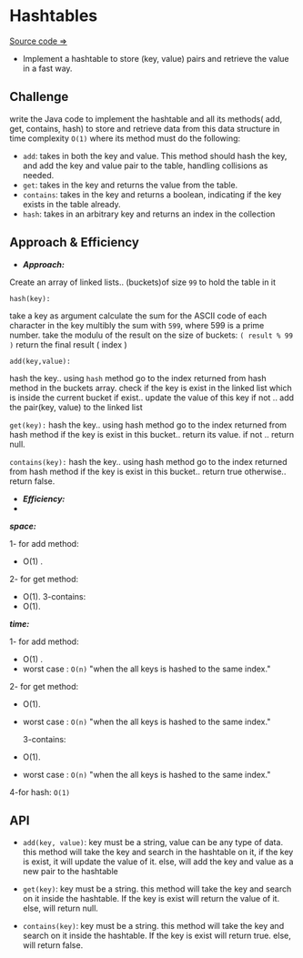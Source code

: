 
# Hashtables

[Source code =>](../app/src/main/java/hash/table/Hashtable.java)

* Implement a hashtable to store (key, value) pairs and retrieve the value in a fast way.

## Challenge

write the Java code to implement the hashtable and all its methods( add, get, contains, hash)
to store and retrieve data from this data structure in time complexity `O(1)`
where its method must do the following:

* `add`: takes in both the key and value. This method should hash the key, and add the key and value pair to the table, handling collisions as needed.
* `get`: takes in the key and returns the value from the table.
* `contains`: takes in the key and returns a boolean, indicating if the key exists in the table already.
* `hash`: takes in an arbitrary key and returns an index in the collection

## Approach & Efficiency

* ***Approach:***

Create an array of linked lists.. (buckets)of size `99` to hold the table in it

`hash(key):`

take a key as argument
calculate the sum for the ASCII code of each character in the key
multibly the sum with `599`, where 599 is a prime number.
take the modulu of the result on the size of buckets:  `( result % 99 )`
return the final result ( index )

`add(key,value):`

hash the key.. using `hash` method
go to the index returned from hash method in the buckets array.
check if the key is exist in the linked list which is inside the current bucket
if exist.. update the value of this key
if not .. add the pair(key, value) to the linked list

`get(key):`
hash the key.. using hash method
go to the index returned from hash method
if the key is exist in this bucket.. return its value.
if not .. return null.

`contains(key):`
hash the key.. using hash method
go to the index returned from hash method
if the key is exist in this bucket.. return true otherwise.. return false.

* ***Efficiency:***
* 
***space:***

1- for add method: 
* O(1) .

2- for get method:
* O(1).
3-contains:
* O(1).

***time:***


1- for add method:
* O(1) .
* worst case : `O(n)` "when the all keys is hashed to the same index."

2- for get method:
* O(1).
* worst case : `O(n)` "when the all keys is hashed to the same index."

  3-contains:
* O(1).
* worst case : `O(n)` "when the all keys is hashed to the same index."

4-for hash: `O(1)`

## API

* `add(key, value)`: key must be a string, value can be any type of data.
  this method will take the key and search in the hashtable on it, if the key is exist, it will update the value of it. else, will add the key and value as a new pair to the hashtable

* `get(key)`: key must be a string.
  this method will take the key and search on it inside the hashtable. If the key is exist will return the value of it. else, will return null.

* `contains(key)`: key must be a string.
  this method will take the key and search on it inside the hashtable. If the key is exist will return true. else, will return false.
